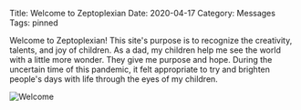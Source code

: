 Title: Welcome to Zeptoplexian
Date: 2020-04-17
Category: Messages
Tags: pinned

Welcome to Zeptoplexian! This site's purpose is to recognize the creativity, talents, and joy of children. As a dad, my children help me see the world with a little more wonder. They give me purpose and hope. During the uncertain time of this pandemic, it felt appropriate to try and brighten people's days with life through the eyes of my children.

![Welcome]({static}/images/welcome.jpg)
